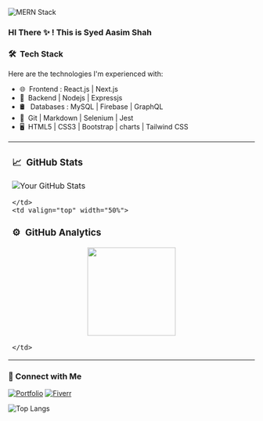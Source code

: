 ![MERN Stack](https://fiverr-res.cloudinary.com/images/q_auto,f_auto/gigs/197046863/original/e36d1d8a11dd121bca90d4ca191e9baa4cdccd48/front-end-web-development-fully-responsive-websites.png)

### HI There ✨ ! This is Syed Aasim Shah


### 🛠 &nbsp;Tech Stack

Here are the technologies I'm experienced with:

- 🌐 &nbsp;Frontend :  React.js | Next.js
- 🚀 &nbsp;Backend | Nodejs | Expressjs
- 🛢 &nbsp; Databases : MySQL | Firebase | GraphQL
- 🔧 &nbsp;Git | Markdown | Selenium | Jest
- 🖥 &nbsp;HTML5 | CSS3 | Bootstrap | charts | Tailwind CSS

<table>
  <tr>
    <td valign="top" width="50%">
      
### 📈 &nbsp;GitHub Stats

![Your GitHub Stats](https://github-readme-stats.vercel.app/api?username=aasim-shah&show_icons=true&theme=tokyonight)

    </td>
    <td valign="top" width="50%">

### ⚙️ &nbsp;GitHub Analytics

<p align="center">
  <img height="180em" src="https://github-readme-stats-eight-theta.vercel.app/api/top-langs/?username=aasim-shah&theme=buefy&layout=compact" />
</p>

    </td>
  </tr>
</table>



### 🤝 Connect with Me

[![Portfolio](https://img.shields.io/badge/Portfolio-00457C?style=for-the-badge&logo=google-chrome&logoColor=white)](YOUR_PORTFOLIO_URL)
[![Fiverr](https://img.shields.io/badge/Fiverr-1dbf73?style=for-the-badge&logo=fiverr&logoColor=white)](YOUR_FIVERR_PROFILE_URL)

![Top Langs](https://github-readme-stats.vercel.app/api/top-langs/?username=YOUR_GITHUB_USERNAME&layout=compact&theme=algolia)
